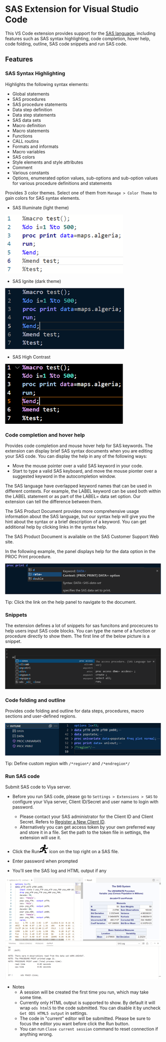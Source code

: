 # SAS Extension for Visual Studio Code

This VS Code extension provides support for the [SAS language](https://www.sas.com), including features such as SAS syntax highlighting, code completion, hover help, code folding, outline, SAS code snippets and run SAS code.

## Features

### SAS Syntax Highlighting

Highlights the following syntax elements:

- Global statements
- SAS procedures
- SAS procedure statements
- Data step definition
- Data step statements
- SAS data sets
- Macro definition
- Macro statements
- Functions
- CALL routins
- Formats and informats
- Macro variables
- SAS colors
- Style elements and style attributes
- Comment
- Various constants
- Options, enumerated option values, sub-options and sub-option values for various procedure definitions and statements

Provides 3 color themes. Select one of them from `Manage > Color Theme` to gain colors for SAS syntax elements.

- SAS Illuminate (light theme)

<img src="doc/images/Illuminate.PNG"/>

- SAS Ignite (dark theme)

<img src="doc/images/Ignite.PNG"/>

- SAS High Contrast

<img src="doc/images/HighContrast.PNG"/>

### Code completion and hover help

Provides code completion and mouse hover help for SAS keywords. The extension can display brief SAS syntax documents when you are editing your SAS code. You can display the help in any of the following ways:

- Move the mouse pointer over a valid SAS keyword in your code.
- Start to type a valid SAS keyboard, and move the mouse pionter over a suggested keyword in the autocompletion window.

The SAS language have overlapped keyword names that can be used in different contexts. For example, the LABEL keyword can be used both within the LABEL statement or as part of the LABEL= data set option. Our extension can tell the difference between them.

The SAS Product Document provides more comprehensive usage information about the SAS language, but our syntax help will give you the hint about the syntax or a brief description of a keyword. You can get additional help by clicking links in the syntax help.

The SAS Product Document is available on the SAS Customer Support Web site.

In the following example, the panel displays help for the data option in the PROC Print procedure.

<img src="doc/images/CodeCompletion.PNG"/>

Tip: Click the link on the help panel to navigate to the document.

### Snippets

The extension defines a lot of snippets for sas funcitons and procecures to help users input SAS code blocks. You can type the name of a function or procedure directly to show them. The first line of the below picture is a snippet.

<img src="doc/images/Snippets.PNG"/>

### Code folding and outline

Provides code folding and outline for data steps, procedures, macro sections and user-defined regions.

<img src="doc/images/Folding.PNG"/>

Tip: Define custom region with `/*region*/` and `/*endregion*/`

### Run SAS code

Submit SAS code to Viya server.

- Before you run SAS code, please go to `Settings > Extensions > SAS` to configure your Viya server, Client ID/Secret and user name to login with password.

  - Please contact your SAS administrator for the Client ID and Client Secret. Refers to [Register a New Client ID](https://go.documentation.sas.com/doc/en/sasadmincdc/v_019/calauthmdl/p1gq6q7zzt52win1jwhc2b5kuc1z.htm#n0brttsp1nuzzkn1njvr535txk86).
  - Alternatively you can get access token by your own preferred way and store it in a file. Set the path to the token file in settings, the extension will use it.

- Click the Run<img src="icons/light/submitSASCode.svg"/> icon on the top right on a SAS file.
- Enter password when prompted
- You'll see the SAS log and HTML output if any

<img src="doc/images/RunResult.PNG"/>

- Notes
  - A session will be created the first time you run, which may take some time.
  - Currently only HTML output is supported to show. By default it will wrap `ods html5` to the code submitted. You can disable it by uncheck `Get ODS HTML5 output` in settings.
  - The code in "current" editor will be submitted. Please be sure to focus the editor you want before click the Run button.
  - You can run `Close current session` command to reset connection if anything wrong.
